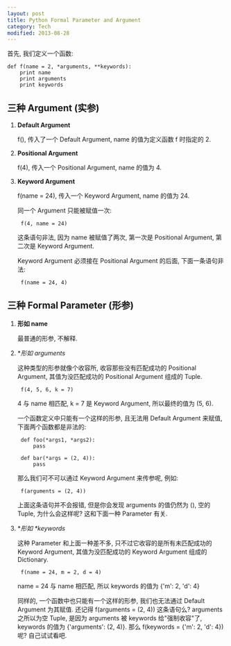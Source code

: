 ```yaml
---
layout: post
title: Python Formal Parameter and Argument
category: Tech
modified: 2013-08-28
---
```

首先, 我们定义一个函数:

    def f(name = 2, *arguments, **keywords):
        print name
        print arguments
        print keywords

## 三种 Argument (实参)

1. **Default Argument**

    f(), 传入了一个 Default Argument, name 的值为定义函数 f 时指定的 2.

2. **Positional Argument**

    f(4), 传入一个 Positional Argument, name 的值为 4.

3. **Keyword Argument**

    f(name = 24), 传入一个 Keyword Argument, name 的值为 24.

    同一个 Argument 只能被赋值一次:

        f(4, name = 24)
    
    这条语句非法, 因为 name 被赋值了两次, 第一次是 Positional Argument, 第二次是 Keyword Argument.

    Keyword Argument 必须接在 Positional Argument 的后面, 下面一条语句非法:

        f(name = 24, 4)

## 三种 Formal Parameter (形参)

1. **形如 name**

    最普通的形参, 不解释.

2. **形如 *arguments**

    这种类型的形参就像个收容所, 收容那些没有匹配成功的 Positional Argument, 
    其值为没匹配成功的 Positional Argument 组成的 Tuple.

        f(4, 5, 6, k = 7)

    4 与 name 相匹配, k = 7 是 Keyword Argument, 所以最终的值为 (5, 6).
    
    一个函数定义中只能有一个这样的形参, 且无法用 Default Argument 来赋值, 下面两个函数都是非法的:

        def foo(*args1, *args2):
            pass

        def bar(*args = (2, 4)):
            pass

    那么我们可不可以通过 Keyword Argument 来传参呢, 例如:

        f(arguments = (2, 4))

    上面这条语句并不会报错, 但是你会发现 arguments 的值仍然为 (), 空的 Tuple, 为什么会这样呢? 
    这和下面一种 Parameter 有关.

3. **形如 \**keywords**

    这种 Parameter 和上面一种差不多, 只不过它收容的是所有未匹配成功的 Keyword Argument, 
    其值为没匹配成功的 Keyword Argument 组成的 Dictionary.

        f(name = 24, m = 2, d = 4)

    name = 24 与 name 相匹配, 所以 keywords 的值为 {'m': 2, 'd': 4}
    
    同样的, 一个函数中也只能有一个这样的形参, 我们也无法通过 Default Argument 为其赋值.
    还记得 f(arguments = (2, 4)) 这条语句么? arguments 之所以为空 Tuple, 是因为 arguments 被 keywords 给"强制收容"了, 
    keywords 的值为 {'arguments': (2, 4)}. 那么 f(keywords = {'m': 2, 'd': 4}) 呢? 自己试试看吧.
